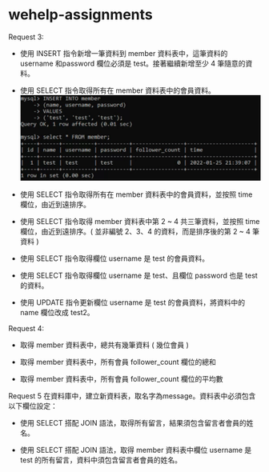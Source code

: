 # wehelp-assignments

Request 3:
-	使用 INSERT 指令新增一筆資料到 member 資料表中，這筆資料的 username 和password 欄位必須是 test。接著繼續新增至少 4 筆隨意的資料。
-	使用 SELECT 指令取得所有在 member 資料表中的會員資料。
![image text](https://github.com/avivi28/wehelp-assignments/raw/main/week_5/hw.1.png)
 
 

 
 

-	使用 SELECT 指令取得所有在 member 資料表中的會員資料，並按照 time 欄位，由近到遠排序。
 

-	使用 SELECT 指令取得 member 資料表中第 2 ~ 4 共三筆資料，並按照 time 欄位，由近到遠排序。( 並非編號 2、3、4 的資料，而是排序後的第 2 ~ 4 筆資料 )
 

-	使用 SELECT 指令取得欄位 username 是 test 的會員資料。
 

-	使用 SELECT 指令取得欄位 username 是 test、且欄位 password 也是 test 的資料。
 

-	使用 UPDATE 指令更新欄位 username 是 test 的會員資料，將資料中的 name 欄位改成 test2。
 

Request 4:
-	取得 member 資料表中，總共有幾筆資料 ( 幾位會員 )
 

-	取得 member 資料表中，所有會員 follower_count 欄位的總和
 

-	取得 member 資料表中，所有會員 follower_count 欄位的平均數
 

Request 5
在資料庫中，建立新資料表，取名字為message。資料表中必須包含以下欄位設定：
 
 

-	使用 SELECT 搭配 JOIN 語法，取得所有留言，結果須包含留言者會員的姓名。 

-	使用 SELECT 搭配 JOIN 語法，取得 member 資料表中欄位 username 是 test 的所有留言，資料中須包含留言者會員的姓名。
 



